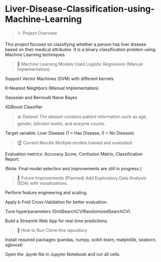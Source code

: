 # Liver-Disease-Classification-using-Machine-Learning
> 🩺 Project Overview

This project focuses on classifying whether a person has liver disease based on their medical attributes.
It is a binary classification problem using Machine Learning techniques.

> 🧠 Machine Learning Models Used
Logistic Regression (Manual Implementation)

Support Vector Machines (SVM) with different kernels

K-Nearest Neighbors (Manual Implementation)

Gaussian and Bernoulli Naive Bayes

XGBoost Classifier

> 📊 Dataset
The dataset contains patient information such as age, gender, bilirubin levels, and enzyme counts.

Target variable: Liver Disease (1 = Has Disease, 0 = No Disease)

> 🏆 Current Results
Multiple models trained and evaluated.

Evaluation metrics: Accuracy Score, Confusion Matrix, Classification Report.

(Note: Final model selection and improvements are still in progress.)

> 🚀 Future Improvements (Planned)
Add Exploratory Data Analysis (EDA) with visualizations.

Perform feature engineering and scaling.

Apply k-Fold Cross-Validation for better evaluation.

Tune hyperparameters (GridSearchCV/RandomizedSearchCV).

Build a Streamlit Web App for real-time predictions.

> 📁 How to Run
Clone this repository

Install required packages (pandas, numpy, scikit-learn, matplotlib, seaborn, xgboost)

Open the .ipynb file in Jupyter Notebook and run all cells.
